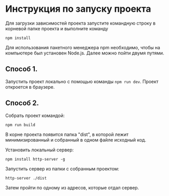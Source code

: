 # Инструкция по запуску проекта

Для загрузки зависимостей проекта запустите командную строку в корневой папке проекта и выполните команду
```
npm install
```
Для использования пакетного менеджера npm необходимо, чтобы на компьютере был установен Node.js.
Далее можно пойти двумя путями.

## Способ 1.
Запустить проект локально с помощью команды ```npm run dev```. Проект откроется в браузере.

## Способ 2.
Собрать проект командой:
```
npm run build
```
В корне проекта появится папка "dist", в которой лежит минимизированный и собранный в одном файле исходный код. 

Установить локальный сервер:
```
npm install http-server -g
```
Запустить сервер из папки с собранным проектом:
```
http-server ./dist
```
Затем пройти по одному из адресов, которые отдал сервер.

